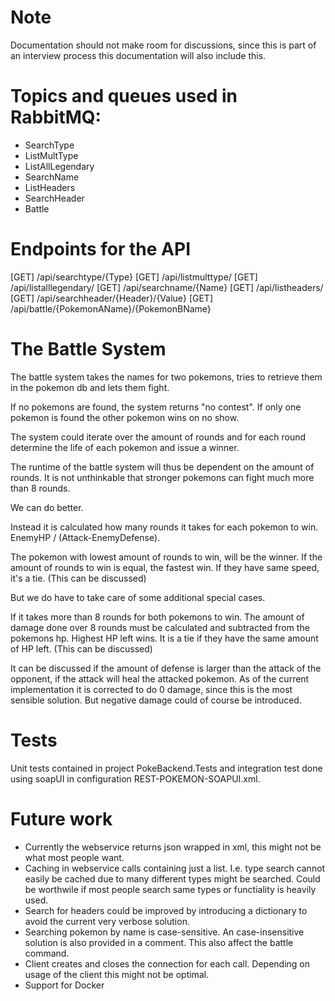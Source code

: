 # Note
Documentation should not make room for discussions, since this is part of an interview process this documentation will also include this.

# Topics and queues used in RabbitMQ:
- SearchType
- ListMultType
- ListAllLegendary
- SearchName 
- ListHeaders
- SearchHeader 
- Battle 

# Endpoints for the API
[GET] /api/searchtype/{Type}
[GET] /api/listmulttype/
[GET] /api/listalllegendary/
[GET] /api/searchname/{Name}
[GET] /api/listheaders/
[GET] /api/searchheader/{Header}/{Value}
[GET] /api/battle/{PokemonAName}/{PokemonBName}

# The Battle System
The battle system takes the names for two pokemons, tries to retrieve them in the pokemon db and lets them fight.

If no pokemons are found, the system returns "no contest". If only one pokemon is found the other pokemon wins on no show.

The system could iterate over the amount of rounds and for each round determine the life of each pokemon and issue a winner.

The runtime of the battle system will thus be dependent on the amount of rounds. It is not unthinkable that stronger pokemons can fight much more than 8 rounds.

We can do better.

Instead it is calculated how many rounds it takes for each pokemon to win. EnemyHP / (Attack-EnemyDefense).

The pokemon with lowest amount of rounds to win, will be the winner. If the amount of rounds to win is equal, the fastest win. If they have same speed, it's a tie. (This can be discussed)

But we do have to take care of some additional special cases.

If it takes more than 8 rounds for both pokemons to win. The amount of damage done over 8 rounds must be calculated and subtracted from the pokemons hp. Highest HP left wins. It is a tie if they have the same amount of HP left. (This can be discussed)

It can be discussed if the amount of defense is larger than the attack of the opponent, if the attack will heal the attacked pokemon. As of the current implementation it is corrected to do 0 damage, since this is the most sensible solution. But negative damage could of course be introduced.

# Tests
Unit tests contained in project PokeBackend.Tests and integration test done using soapUI in configuration REST-POKEMON-SOAPUI.xml.

# Future work
- Currently the webservice returns json wrapped in xml, this might not be what most people want.
- Caching in webservice calls containing just a list. I.e. type search cannot easily be cached due to many different types might be searched. Could be worthwile if most people search same types or functiality is heavily used.
- Search for headers could be improved by introducing a dictionary to avoid the current very verbose solution.
- Searching pokemon by name is case-sensitive. An case-insensitive solution is also provided in a comment. This also affect the battle command.
- Client creates and closes the connection for each call. Depending on usage of the client this might not be optimal.
- Support for Docker